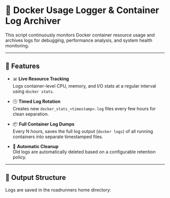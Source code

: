 # 🐳 Docker Usage Logger & Container Log Archiver

This script continuously monitors Docker container resource usage and archives logs for debugging, performance analysis, and system health monitoring.

---

## 🔧 Features

- 📊 **Live Resource Tracking**  
  Logs container-level CPU, memory, and I/O stats at a regular interval using `docker stats`.

- 🕓 **Timed Log Rotation**  
  Creates new `docker_stats_<timestamp>.log` files every few hours for clean separation.

- 📦 **Full Container Log Dumps**  
  Every N hours, saves the full log output (`docker logs`) of all running containers into separate timestamped files.

- 🧹 **Automatic Cleanup**  
  Old logs are automatically deleted based on a configurable retention policy.

---

## 📁 Output Structure

Logs are saved in the roadrunners home directory:

